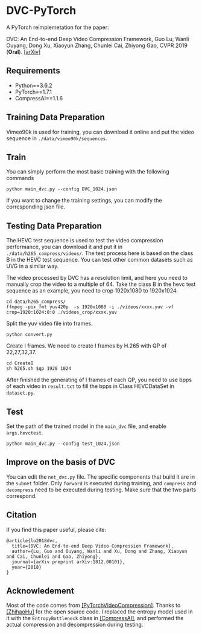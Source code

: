 # DVC-PyTorch

A PyTorch reimplemetation for the paper:

DVC: An End-to-end Deep Video Compression Framework, Guo Lu, Wanli Ouyang, Dong Xu, Xiaoyun Zhang, Chunlei Cai, Zhiyong Gao, CVPR 2019 (**Oral**). [[arXiv]](https://arxiv.org/abs/1812.00101)

## Requirements

- Python==3.6.2
- PyTorch==1.7.1
- CompressAI==1.1.6

## Training Data Preparation

Vimeo90k is used for training, you can download it online and put the video sequence in `./data/vimeo90k/sequences`.

## Train

You can simply perform the most basic training with the following commands 

```
python main_dvc.py --config DVC_1024.json
```

If you want to change the training settings, you can modify the corresponding json file.

## Testing Data Preparation

The HEVC test sequence is used to test the video compression performance, you can download it and put it in `./data/h265_compress/videos/`. The test process here is based on the class B in the HEVC test sequence. You can test other common datasets such as UVG in a similar way. 

The video processed by DVC has a resolution limit, and here you need to manually crop the video to a multiple of 64. Take the class B in the hevc test sequence as an example, you need to crop 1920x1080 to 1920x1024.

```
cd data/h265_compress/
ffmpeg -pix_fmt yuv420p  -s 1920x1080 -i ./videos/xxxx.yuv -vf crop=1920:1024:0:0 ./videos_crop/xxxx.yuv
```

Split the yuv video file into frames. 
```
python convert.py
```

Create I frames. We need to create I frames by H.265 with QP of 22,27,32,37.
```
cd CreateI
sh h265.sh $qp 1920 1024
```
After finished the generating of I frames of each QP, you need to use bpps of each video in `result.txt` to fill the bpps in Class HEVCDataSet in `dataset.py`.

## Test

Set the path of the trained model in the `main_dvc` file, and enable `args.hevctest`. 

```
python main_dvc.py --config test_1024.json
```

## Improve on the basis of DVC 

You can edit the `net_dvc.py` file. The specific components that build it are in the `subnet` folder. Only `forward` is executed during training, and `compress` and `decompress` need to be executed during testing. Make sure that the two parts correspond. 


## Citation
If you find this paper useful, please cite:
```
@article{lu2018dvc,
  title={DVC: An End-to-end Deep Video Compression Framework},
  author={Lu, Guo and Ouyang, Wanli and Xu, Dong and Zhang, Xiaoyun and Cai, Chunlei and Gao, Zhiyong},
  journal={arXiv preprint arXiv:1812.00101},
  year={2018}
}
```

## Acknowledement
Most of the code comes from [[PyTorchVideoCompression]](https://github.com/binzzheng/PyTorchVideoCompression/tree/master/DVC). Thanks to [[ZhihaoHu]](https://github.com/ZhihaoHu) for the open source code. I replaced the entropy model used in it with the `EntropyBottleneck` class in [[CompressAI]](https://github.com/InterDigitalInc/CompressAI), and performed the actual compression and decompression during testing. 
